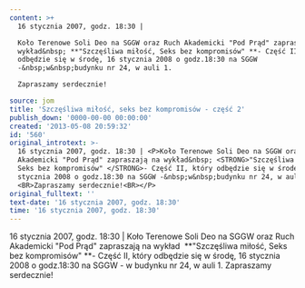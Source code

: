 ```yaml
---
content: >+
  16 stycznia 2007, godz. 18:30 | 

  Koło Terenowe Soli Deo na SGGW oraz Ruch Akademicki "Pod Prąd" zapraszają na
  wykład&nbsp; **"Szczęśliwa miłość, Seks bez kompromisów" **- Część II, który
  odbędzie się w środę, 16 stycznia 2008 o godz.18:30 na SGGW
  -&nbsp;w&nbsp;budynku nr 24, w auli 1. 

  Zapraszamy serdecznie!

source: jom
title: 'Szczęśliwa miłość, seks bez kompromisów - część 2'
publish_down: '0000-00-00 00:00:00'
created: '2013-05-08 20:59:32'
id: '560'
original_introtext: >-
  16 stycznia 2007, godz. 18:30 | <P>Koło Terenowe Soli Deo na SGGW oraz Ruch
  Akademicki "Pod Prąd" zapraszają na wykład&nbsp; <STRONG>"Szczęśliwa miłość,
  Seks bez kompromisów" </STRONG>- Część II, który odbędzie się w środę, 16
  stycznia 2008 o godz.18:30 na SGGW -&nbsp;w&nbsp;budynku nr 24, w auli 1.
  <BR>Zapraszamy serdecznie!<BR></P>
original_fulltext: ''
text-date: '16 stycznia 2007, godz. 18:30'
time: '16 stycznia 2007, godz. 18:30'
---
```

16 stycznia 2007, godz. 18:30 | 
Koło Terenowe Soli Deo na SGGW oraz Ruch Akademicki "Pod Prąd" zapraszają na wykład&nbsp; **"Szczęśliwa miłość, Seks bez kompromisów" **- Część II, który odbędzie się w środę, 16 stycznia 2008 o godz.18:30 na SGGW -&nbsp;w&nbsp;budynku nr 24, w auli 1. 
Zapraszamy serdecznie!



<!--{{json:{"created_date":"2013-05-08 20:59:32","publish_down":"0000-00-00 00:00:00","id":"560"}}}-->